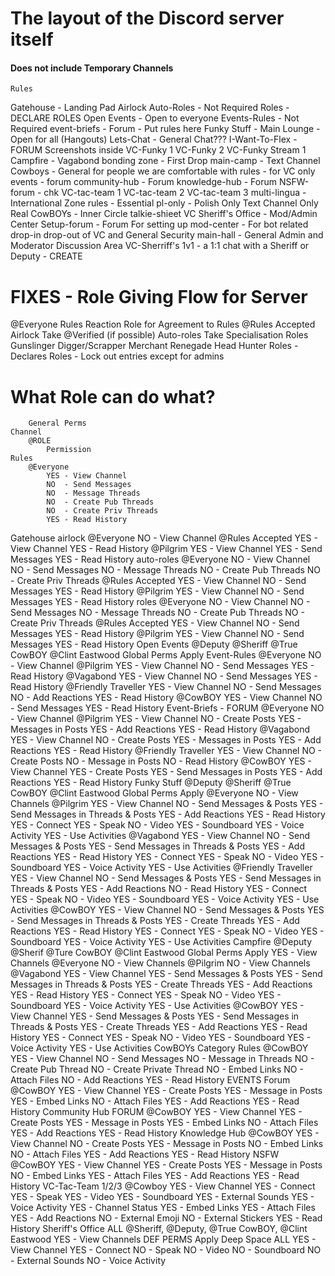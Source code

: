 # The layout of the Discord server itself
#### Does not include Temporary Channels

    Rules
Gatehouse - Landing Pad
    Airlock
    Auto-Roles - Not Required
    Roles - DECLARE ROLES
Open Events - Open to everyone
    Events-Rules - Not Required
    event-briefs - Forum - Put rules here
Funky Stuff - Main Lounge - Open for all (Hangouts)
    Lets-Chat - General Chat???
    I-Want-To-Flex - FORUM
        Screenshots inside
    VC-Funky 1
    VC-Funky 2
    VC-Funky Stream 1
Campfire - Vagabond bonding zone - First Drop
    main-camp - Text Channel
Cowboys - General for people we are comfortable with
    rules - for VC only
    events - forum
    community-hub - Forum
    knowledge-hub - Forum
    NSFW-forum - chk
    VC-tac-team 1
    VC-tac-team 2
    VC-tac-team 3
multi-lingua - International Zone
    rules - Essential
    pl-only - Polish Only Text Channel
Only Real CowBOYs - Inner Circle
    talkie-shieet
    VC
Sheriff's Office - Mod/Admin Center
    Setup-forum - Forum For setting up
    mod-center - For bot related drop-in drop-out of VC and General Security
    main-hall - General Admin and Moderator Discussion Area
    VC-Sherriff's 1v1 - a 1:1 chat with a Sheriff or Deputy - CREATE

# FIXES - Role Giving Flow for Server
@Everyone
    Rules
        Reaction Role for Agreement to Rules
@Rules Accepted
    Airlock
        Take @Verified (if possible)
    Auto-roles
        Take Specialisation Roles
            Gunslinger
            Digger/Scrapper
            Merchant
            Renegade
            Head Hunter
    Roles - Declares Roles - Lock out entries except for admins

# What Role can do what?
        General Perms
    Channel
        @ROLE
            Permission
    Rules
        @Everyone
            YES - View Channel
            NO  - Send Messages
            NO  - Message Threads
            NO  - Create Pub Threads
            NO  - Create Priv Threads
            YES - Read History
Gatehouse
    airlock
        @Everyone
            NO -  View Channel
        @Rules Accepted
            YES - View Channel
            YES - Read History
        @Pilgrim
            YES - View Channel
            YES - Send Messages
            YES - Read History
    auto-roles
        @Everyone
            NO -  View Channel
            NO  - Send Messages
            NO  - Message Threads
            NO  - Create Pub Threads
            NO  - Create Priv Threads
        @Rules Accepted
            YES - View Channel
            NO  - Send Messages
            YES - Read History
        @Pilgrim
            YES - View Channel
            NO  - Send Messages
            YES - Read History
    roles
        @Everyone
            NO  - View Channel
            NO  - Send Messages
            NO  - Message Threads
            NO  - Create Pub Threads
            NO  - Create Priv Threads
        @Rules Accepted
            YES - View Channel
            NO  - Send Messages
            YES - Read History
        @Pilgrim
            YES - View Channel
            NO  - Send Messages
            YES - Read History
Open Events
        @Deputy
        @Sheriff
        @True CowBOY
        @Clint Eastwood
            Global Perms Apply
    Event-Rules
        @Everyone
            NO  - View Channel
        @Pilgrim
            YES - View Channel
            NO  - Send Messages
            YES - Read History
        @Vagabond
            YES - View Channel
            NO  - Send Messages
            YES - Read History
        @Friendly Traveller
            YES - View Channel
            NO  - Send Messages
            NO  - Add Reactions
            YES - Read History
        @CowBOY
            YES - View Channel
            NO  - Send Messages
            YES - Read History
    Event-Briefs - FORUM
        @Everyone
            NO  - View Channel
        @Pilgrim
            YES - View Channel
            NO  - Create Posts
            YES - Messages in Posts
            YES - Add Reactions
            YES - Read History
        @Vagabond
            YES - View Channel
            NO  - Create Posts
            YES - Messages in Posts
            YES - Add Reactions
            YES - Read History
        @Friendly Traveller
            YES - View Channel
            NO  - Create Posts
            NO  - Message in Posts
            NO  - Read History
        @CowBOY
            YES - View Channel
            YES - Create Posts
            YES - Send Messages in Posts
            YES - Add Reactions
            YES - Read History
Funky Stuff
        @Deputy
        @Sheriff
        @True CowBOY
        @Clint Eastwood
            Global Perms Apply
        @Everyone
            NO  - View Channels
        @Pilgrim
            YES - View Channel
            NO  - Send Messages & Posts
            YES - Send Messages in Threads & Posts
            YES - Add Reactions
            YES - Read History
            YES - Connect
            YES - Speak
            NO  - Video
            YES - Soundboard
            YES - Voice Activity
            YES - Use Activities
        @Vagabond
            YES - View Channel
            NO  - Send Messages & Posts
            YES - Send Messages in Threads & Posts
            YES - Add Reactions
            YES - Read History
            YES - Connect
            YES - Speak
            NO  - Video
            YES - Soundboard
            YES - Voice Activity
            YES - Use Activities
        @Friendly Traveller
            YES - View Channel
            NO  - Send Messages & Posts
            YES - Send Messages in Threads & Posts
            YES - Add Reactions
            NO  - Read History
            YES - Connect
            YES - Speak
            NO  - Video
            YES - Soundboard
            YES - Voice Activity
            YES - Use Activities
        @CowBOY
            YES - View Channel
            NO  - Send Messages & Posts
            YES - Send Messages in Threads & Posts
            YES - Create Threads
            YES - Add Reactions
            YES - Read History
            YES - Connect
            YES - Speak
            NO  - Video
            YES - Soundboard
            YES - Voice Activity
            YES - Use Activities
Campfire
        @Deputy
        @Sherif
        @Ture CowBOY
        @Clint Eastwood
            Global Perms Apply
            YES - View Channels
        @Everyone
            NO  - View Channels
        @Pilgrim
            NO  - View Channels
        @Vagabond
            YES - View Channel
            YES - Send Messages & Posts
            YES - Send Messages in Threads & Posts
            YES - Create Threads
            YES - Add Reactions
            YES - Read History
            YES - Connect
            YES - Speak
            NO  - Video
            YES - Soundboard
            YES - Voice Activity
            YES - Use Activities
        @CowBOY
            YES - View Channel
            YES - Send Messages & Posts
            YES - Send Messages in Threads & Posts
            YES - Create Threads
            YES - Add Reactions
            YES - Read History
            YES - Connect
            YES - Speak
            NO  - Video
            YES - Soundboard
            YES - Voice Activity
            YES - Use Activities
CowBOYs Category
    Rules
        @CowBOY
            YES - View Channel
            NO  - Send Messages
            NO  - Message in Threads
            NO  - Create Pub Thread
            NO  - Create Private Thread
            NO  - Embed Links
            NO  - Attach Files
            NO  - Add Reactions
            YES - Read History
    EVENTS Forum
        @CowBOY
            YES - View Channel
            YES - Create Posts
            YES - Message in Posts
            YES - Embed Links
            NO  - Attach Files
            YES - Add Reactions
            YES - Read History
    Community Hub FORUM
        @CowBOY
            YES - View Channel
            YES - Create Posts
            YES - Message in Posts
            YES - Embed Links
            NO  - Attach Files
            YES - Add Reactions
            YES - Read History
    Knowledge Hub
        @CowBOY
            YES - View Channel
            NO  - Create Posts
            YES - Message in Posts
            NO  - Embed Links
            NO  - Attach Files
            YES - Add Reactions
            YES - Read History
    NSFW
        @CowBOY
            YES - View Channel
            YES - Create Posts
            YES - Message in Posts
            NO  - Embed Links
            YES - Attach Files
            YES - Add Reactions
            YES - Read History
    VC-Tac-Team 1/2/3
        @Cowboy
            YES - View Channel
            YES - Connect
            YES - Speak
            YES - Video
            YES - Soundboard
            YES - External Sounds
            YES - Voice Activity
            YES - Channel Status
            YES - Embed Links
            YES - Attach Files
            YES - Add Reactions
            NO  - External Emoji
            NO  - External Stickers
            YES - Read History
Sheriff's Office
    ALL
        @Sheriff, @Deputy, @True CowBOY, @Clint Eastwood
            YES - View Channels
            DEF PERMS Apply
Deep Space
    ALL
        YES - View Channel
        YES - Connect
        NO  - Speak
        NO  - Video
        NO  - Soundboard
        NO  - External Sounds
        NO  - Voice Activity
